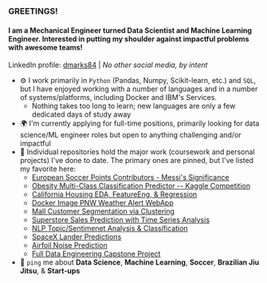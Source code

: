 ### GREETINGS!

#### I am a Mechanical Engineer turned Data Scientist and Machine Learning Engineer. Interested in putting my shoulder against impactful problems with awesome teams!

LinkedIn profile: [dmarks84](https://www.linkedin.com/in/dmarks84/) | 
*No other social media, by intent*

- ⚙️ I work primarily in `Python` (Pandas, Numpy, Scikit-learn, etc.) and `SQL`, but I have enjoyed working with a number of languages and in a number of systems/platforms, including Docker and IBM's Services.
  - Nothing takes too long to learn; new languages are only a few dedicated days of study away 
- 🌍 I'm currently applying for full-time positions, primarily looking for data science/ML engineer roles but open to anything challenging and/or impactful
- 💅 Individual repositories hold the major work (coursework and personal projects) I've done to date.  The primary ones are pinned, but I've listed my favorite here:
  - [European Soccer Points Contributors - Messi's Significance](https://github.com/dmarks84/Ind_Project_European-Soccer-Top-Points-Contributors--Kaggle)
  - [Obesity Multi-Class Classification Predictor -- Kaggle Competition](https://github.com/dmarks84/Ind_Proj_Obesity-Multi-Class-Classification--Kaggle)
  - [California Housing EDA, FeatureEng, & Regression](https://github.com/dmarks84/Ind_Project_California-Housing-Data--Kaggle)
  - [Docker Image PNW Weather Alert WebApp](https://github.com/dmarks84/Ind_Project_Docker-Image-PNW-Weather-App)
  - [Mall Customer Segmentation via Clustering](https://github.com/dmarks84/Ind_Project_Mall-Customer-Clustering--Kaggle)
  - [Superstore Sales Prediction with Time Series Analysis](https://github.com/dmarks84/Ind_Project_Superstore-Sales-Time-Series-Analysis--Kaggle)
  - [NLP Topic/Sentimenet Analysis & Classification](https://github.com/dmarks84/Ind_Project_New-Topic-NLP-Analysis-Classification--Kaggle)
  - [SpaceX Lander Predictions](https://github.com/dmarks84/CapstoneProject_SpaceX_Predictions)
  - [Airfoil Noise Prediction](https://github.com/dmarks84/Project_Airfoil-Noise-Prediction)
  - [Full Data Engineering Capstone Project](https://github.com/dmarks84/CapstoneProject_Full_Data_Engineering)
- 💬 `ping` me about **Data Science**, **Machine Learning**, **Soccer**, **Brazilian Jiu Jitsu**, & **Start-ups**
